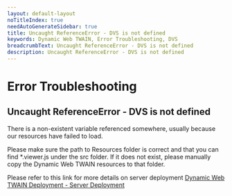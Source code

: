 ```yaml
---
layout: default-layout
noTitleIndex: true
needAutoGenerateSidebar: true
title: Uncaught ReferenceError - DVS is not defined
keywords: Dynamic Web TWAIN, Error Troubleshooting, DVS
breadcrumbText: Uncaught ReferenceError - DVS is not defined
description: Uncaught ReferenceError - DVS is not defined
---
```


# Error Troubleshooting

## Uncaught ReferenceError - DVS is not defined

There is a non-existent variable referenced somewhere, usually because our resources have failed to load.

Please make sure the path to Resources folder is correct and that you can find \*.viewer.js under the src folder. If it does not exist, please manually copy the Dynamic Web TWAIN resources to that folder.

Please refer to this link for more details on server deployment <a href="https://www.dynamsoft.com/web-twain/docs-archive/indepth/deployment/server.html" target="_blank">Dynamic Web TWAIN Deployment - Server Deployment</a>
